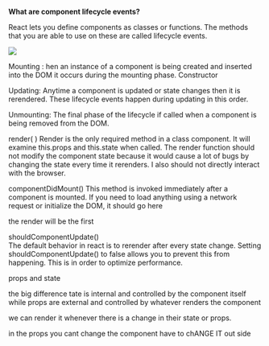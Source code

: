 **What are component lifecycle events?**

React lets you define components as classes or functions. The methods that you are able to use on these are called lifecycle events. 

 ![](https://miro.medium.com/max/2000/0*0saPKFiTUk6W3FYp)

Mounting :
hen an instance of a component is being created and inserted into the DOM it occurs during the mounting phase. Constructor  

Updating:
Anytime a component is updated or state changes then it is rerendered. These lifecycle events happen during updating in this order.
  

Unmounting:
The final phase of the lifecycle if called when a component is being removed from the DOM.  



render(  )
Render is the only required method in a class component. It will examine this.props and this.state when called. The render function should not modify the component state because it would cause a lot of bugs by changing the state every time it rerenders. I also should not directly interact with the browser.


componentDidMount()
This method is invoked immediately after a component is mounted. If you need to load anything using a network request or initialize the DOM, it should go here  


the  render will be the first 

shouldComponentUpdate()  
The default behavior in react is to rerender after every state change. Setting shouldComponentUpdate() to false allows you to prevent this from happening. This is in order to optimize performance.





props and state 

the big difference tate is internal and controlled by the component itself while props are external and controlled by whatever renders the component 

we can render it whenever there is a change in their state or props. 

in the props you cant change the component have to chANGE IT out side   